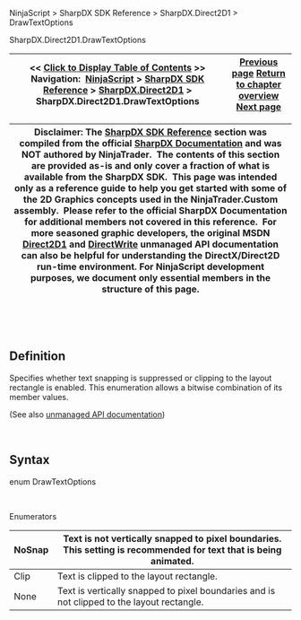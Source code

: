 ﻿


NinjaScript \> SharpDX SDK Reference \> SharpDX.Direct2D1 \> DrawTextOptions






















SharpDX.Direct2D1\.DrawTextOptions







| \<\< [Click to Display Table of Contents](sharpdx_direct2d1_drawtextoptions.md) \>\> **Navigation:**     [NinjaScript](ninjascript-1.md) \> [SharpDX SDK Reference](sharpdx_sdk_reference-1.md) \> [SharpDX.Direct2D1](sharpdx_direct2d1-1.md) \> SharpDX.Direct2D1\.DrawTextOptions | [Previous page](sharpdx_direct2d1_capstyle-1.md) [Return to chapter overview](sharpdx_direct2d1-1.md) [Next page](sharpdx_direct2d1_ellipse-1.md) |
| --- | --- |













| Disclaimer: The [SharpDX SDK Reference](sharpdx_sdk_reference-1.md) section was compiled from the official [SharpDX Documentation](http://sharpdx.org/) and was NOT authored by NinjaTrader.  The contents of this section are provided as\-is and only cover a fraction of what is available from the SharpDX SDK.  This page was intended only as a reference guide to help you get started with some of the 2D Graphics concepts used in the NinjaTrader.Custom assembly.  Please refer to the official SharpDX Documentation for additional members not covered in this reference.  For more seasoned graphic developers, the original MSDN [Direct2D1](https://msdn.microsoft.com/en-us/library/windows/desktop/dd370990.aspx) and [DirectWrite](https://msdn.microsoft.com/en-us/library/windows/desktop/dd368038.aspx) unmanaged API documentation can also be helpful for understanding the DirectX/Direct2D run\-time environment. For NinjaScript development purposes, we document only essential members in the structure of this page. |
| --- |



 


 


## Definition


Specifies whether text snapping is suppressed or clipping to the layout rectangle is enabled. This enumeration allows a bitwise combination of its member values.


(See also [unmanaged API documentation](http://msdn.microsoft.com/en-us/library/dd368095.aspx))


 


## Syntax


enum DrawTextOptions


   

Enumerators




| NoSnap | Text is not vertically snapped to pixel boundaries. This setting is recommended for text that is being animated. |
| --- | --- |
| Clip | Text is clipped to the layout rectangle. |
| None | Text is vertically snapped to pixel boundaries and is not clipped to the layout rectangle. |









